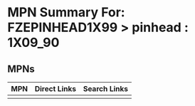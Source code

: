 



# MPN Summary For: FZEPINHEAD1X99 > pinhead : 1X09_90

## MPNs
  

|MPN|Direct Links|Search Links|
| :--- | :--- | :--- |
||||
